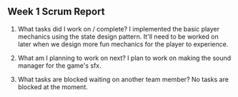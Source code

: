 ## Week 1 Scrum Report

1) What tasks did I work on / complete?
I implemented the basic player mechanics using the state design pattern. It'll need to be worked on later when we design more fun mechanics for the player to experience.

2) What am I planning to work on next?
I plan to work on making the sound manager for the game's sfx.

3) What tasks are blocked waiting on another team member?
No tasks are blocked at the moment.
